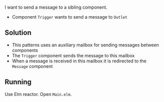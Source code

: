 I want to send a message to a sibling component.

- Component `Trigger` wants to send a message to `Outlet`

## Solution

- This patterns uses an auxiliary mailbox for sending messages between components
- The `Trigger` component sends the message to this mailbox
- When a message is received in this mailbox it is redirected to the `Message` component

## Running

Use Elm reactor. Open `Main.elm`.
